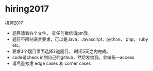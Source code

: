 # hiring2017
招聘2017

- 题目请看各个文件， 有任何微信请pm我。
- 题目不限制语言要求，可以是Java，Javascript，python， php， ruby etc。
- 要求3个题目里面选择2道题目。 时间5天之内完成。
- code请check in到自己的github，然后发给我。会做统一access
- 请尽量考虑 edge cases 和 corner cases
